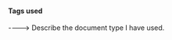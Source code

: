 #### Tags used
                              
<!DOCTYPE html>----> Describe the document type I have used.

<style>----> Used to change the styling of the HTML, 
      ----> such as the background color,font size and color

<html> ---->This is the language used.

<h1> ---->(Heading 1)used to name the main topic. 
     ---->It has a bigger font making it the main header for the page. 
     ---->It has been used to name 'Ugali'.
    
<h2> ---->(Heading 2) used to name the sub-topic. 
     ---->It has a smaller font than<h1> tag  but bigger than <p> tag. 
     ---->This makes it the second main header.

<p>  ---->(Paragraph) used to describe the content of the sub-topic.

<ol> ---->(Ordered list) Used to create an ordered list.
     ---->This ordered the list as 1, 2, 3...

<li> ---->(List items) Used to list items in the ordered list tags.

<b> ----> (Bold items) Used to make the text within its tags bold.






